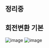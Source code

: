 ## 정리중


## 회전변환 기본
![image](https://user-images.githubusercontent.com/73468962/160547113-7efe652d-41ee-4636-b010-40dab8383ce2.png)
![image](https://user-images.githubusercontent.com/73468962/160547141-4416b8c9-f372-4915-9343-bb16780e71c9.png)
